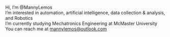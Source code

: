 Hi, I’m @MannyLemos\
I’m interested in automation, artificial intelligence, data collection & analysis, and Robotics\
I’m currently studying Mechatronics Engineering at McMaster University\
You can reach me at mannylemos@outlook.com

<!---
MannyLemos/MannyLemos is a ✨ special ✨ repository because its `README.md` (this file) appears on your GitHub profile.
You can click the Preview link to take a look at your changes.
--->
